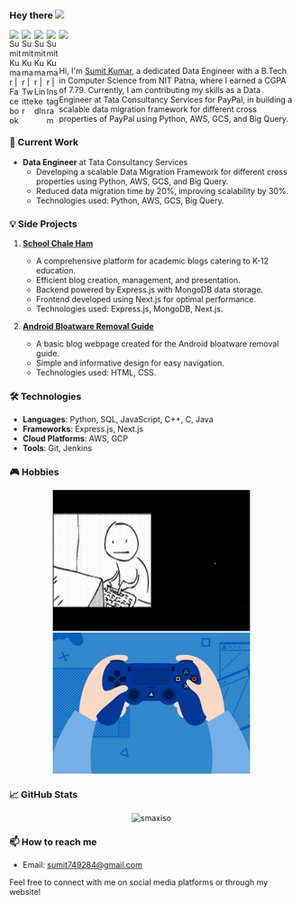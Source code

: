 ### Hey there <img src="https://media.giphy.com/media/hvRJCLFzcasrR4ia7z/giphy.gif" width="25px">

<a href="https://facebook.com/smaxiso" title="Sumit Kumar | Facebook">
  <img align="left" alt="Sumit Kumar | Facebook" width="22px" src="https://cdn.jsdelivr.net/npm/simple-icons/icons/facebook.svg" />
</a>
<a href="https://twitter.com/smaxiso" title="Sumit Kumar | Twitter">
  <img align="left" alt="Sumit Kumar | Twitter" width="22px" src="https://cdn.jsdelivr.net/npm/simple-icons/icons/twitter.svg" />
</a>
<a href="https://www.linkedin.com/in/smaxiso/" title="Sumit Kumar | LinkedIn">
  <img align="left" alt="Sumit Kumar | LinkedIn" width="22px" src="https://cdn.jsdelivr.net/npm/simple-icons/icons/linkedin.svg" />
</a>
<a href="https://instagram.com/smaxiso" title="Sumit Kumar | Instagram">
  <img align="left" alt="Sumit Kumar | Instagram" width="22px" src="https://cdn.jsdelivr.net/npm/simple-icons/icons/instagram.svg" />
</a>


![](https://visitor-badge.glitch.me/badge?page_id=smaxiso.smaxiso)

<br />

Hi, I'm [Sumit Kumar](https://smaxiso.netlify.app/), a dedicated Data Engineer with a B.Tech in Computer Science from NIT Patna, where I earned a CGPA of 7.79. Currently, I am contributing my skills as a Data Engineer at Tata Consultancy Services for PayPal, in building a scalable data migration framework for different cross properties of PayPal using Python, AWS, GCS, and Big Query. 

### 🚀 Current Work
- **Data Engineer** at Tata Consultancy Services
  - Developing a scalable Data Migration Framework for different cross properties using Python, AWS, GCS, and Big Query.
  - Reduced data migration time by 20%, improving scalability by 30%.
  - Technologies used: Python, AWS, GCS, Big Query.

### 💡 Side Projects
1. **[School Chale Ham](https://schoolchaleham.in/)**
   - A comprehensive platform for academic blogs catering to K-12 education.
   - Efficient blog creation, management, and presentation.
   - Backend powered by Express.js with MongoDB data storage.
   - Frontend developed using Next.js for optimal performance.
   - Technologies used: Express.js, MongoDB, Next.js.

2. **[Android Bloatware Removal Guide](https://android-bloatware-removal-guide.netlify.app/)**
   - A basic blog webpage created for the Android bloatware removal guide.
   - Simple and informative design for easy navigation.
   - Technologies used: HTML, CSS.

### 🛠 Technologies
- **Languages**: Python, SQL, JavaScript, C++, C, Java
- **Frameworks**: Express.js, Next.js
- **Cloud Platforms**: AWS, GCP
- **Tools**: Git, Jenkins

### 🎮 Hobbies
<p float="left" align="center">
  <img alt="Coding" src="https://github.com/smaxiso/smaxiso/blob/main/hf.gif?raw=true" width="350" height="250" />
  <img alt="Gaming" src="https://github.com/smaxiso/smaxiso/blob/main/gaming.gif?raw=true" width="350" height="250" />
</p>

### 📈 GitHub Stats
<p align="center"> 
  <img src="https://github-readme-stats.vercel.app/api?username=smaxiso&show_icons=true&theme=gotham" alt="smaxiso" />
</p>

### 📫 How to reach me
- Email: sumit749284@gmail.com

Feel free to connect with me on social media platforms or through my website!
